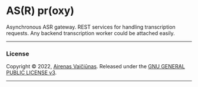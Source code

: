 # AS(R) pr(oxy)

Asynchronous ASR gateway. REST services for handling transcription requests. Any backend transcription worker could be attached easily.


---
### License

Copyright © 2022, [Airenas Vaičiūnas](https://github.com/airenas).
Released under the [GNU GENERAL PUBLIC LICENSE v3](LICENSE).

---
